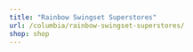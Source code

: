 ```yaml
---
title: "Rainbow Swingset Superstores"
url: /columbia/rainbow-swingset-superstores/
shop: shop
---
```

